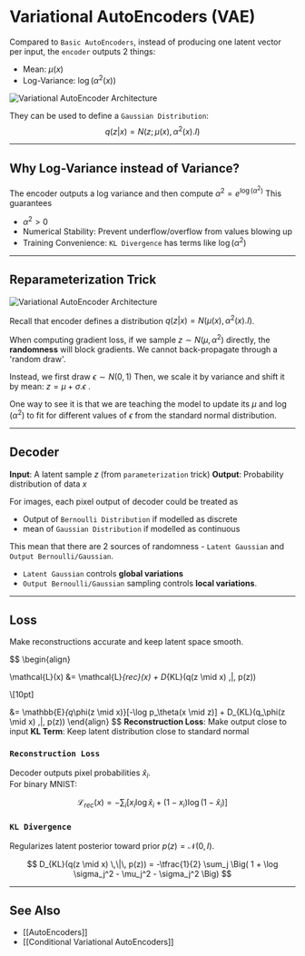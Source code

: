 # Variational AutoEncoders (VAE)
Compared to `Basic AutoEncoders`, instead of producing one latent vector per input, the `encoder` outputs 2 things:
- Mean: $\mu(x)$
- Log-Variance: $\log(\alpha^2 (x))$

![Variational AutoEncoder Architecture](https://media.geeksforgeeks.org/wp-content/uploads/20231201153426/Variational-AutoEncoder.png)

They can be used to define a `Gaussian Distribution`: 
$$
q(z | x) = N(z; \mu(x), \alpha^2(x).I)
$$

---
## Why Log-Variance instead of Variance?
The encoder outputs a log variance and then compute $\alpha^2 = e^{\log(\alpha^2)}$
This guarantees
- $\alpha^2 > 0$
- Numerical Stability: Prevent underflow/overflow from values blowing up
- Training Convenience: `KL Divergence` has terms like $\log(\alpha^2)$

---
## Reparameterization Trick

![Variational AutoEncoder Architecture](https://miro.medium.com/v2/1*r1R0cxCnErWgE0P4Q-hI0Q.jpeg)

Recall that encoder defines a distribution $q(z | x) = N(\mu(x), \alpha^2(x).I)$.

When computing gradient loss, if we sample $z \sim N(\mu, \alpha^2)$ directly, the **randomness** will block gradients.
We cannot back-propagate through a 'random draw'.

Instead, we first draw $\epsilon \sim N(0, 1)$ 
Then, we scale it by variance and shift it by mean:   $z = \mu + \sigma.\epsilon$ .

One way to see it is that we are teaching the model to update its $\mu$ and $\log(\alpha^2)$ to fit for different values of $\epsilon$ from the standard normal distribution.

---
## Decoder
**Input**: A latent sample $z$ (from `parameterization` trick)
**Output**: Probability distribution of data $x$

For images, each pixel output of decoder could be treated as
- Output of `Bernoulli Distribution` if modelled as discrete
- mean of `Gaussian Distribution` if modelled as continuous

This mean that there are 2 sources of randomness - `Latent Gaussian` and `Output Bernoulli/Gaussian`.
- `Latent Gaussian` controls **global variations**
- `Output Bernoulli/Gaussian` sampling controls **local variations**.

---
## Loss
Make reconstructions accurate and keep latent space smooth.  

$$
\begin{align}

\mathcal{L}(x) &= \mathcal{L}_{rec}(x) + D_{KL}(q(z \mid x) \,\|\, p(z))

\\[10pt]

&= \mathbb{E}_{q_\phi(z \mid x)}[-\log p_\theta(x \mid z)] + D_{KL}(q_\phi(z \mid x) \,\|\, p(z))
\end{align}
$$
**Reconstruction Loss**: Make output close to input
**KL Term**: Keep latent distribution close to standard normal

### `Reconstruction Loss`  
Decoder outputs pixel probabilities $\hat{x}_i$.  
For binary MNIST:  

$$
\mathcal{L}_{rec}(x) = - \sum_i \big[ x_i \log \hat{x}_i + (1-x_i)\log(1-\hat{x}_i) \big]
$$

### `KL Divergence`  
Regularizes latent posterior toward prior $p(z) = \mathcal{N}(0, I)$.  

$$
D_{KL}(q(z \mid x) \,\|\, p(z)) = -\tfrac{1}{2} \sum_j \Big( 1 + \log \sigma_j^2 - \mu_j^2 - \sigma_j^2 \Big)
$$

---
## See Also
- [[AutoEncoders]]
- [[Conditional Variational AutoEncoders]]
